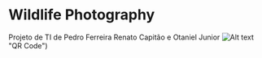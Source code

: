 # Wildlife Photography
Projeto de TI de Pedro Ferreira Renato Capitão e Otaniel Junior
![Alt text](https://ibb.co/W2tnM9q) "QR Code")
